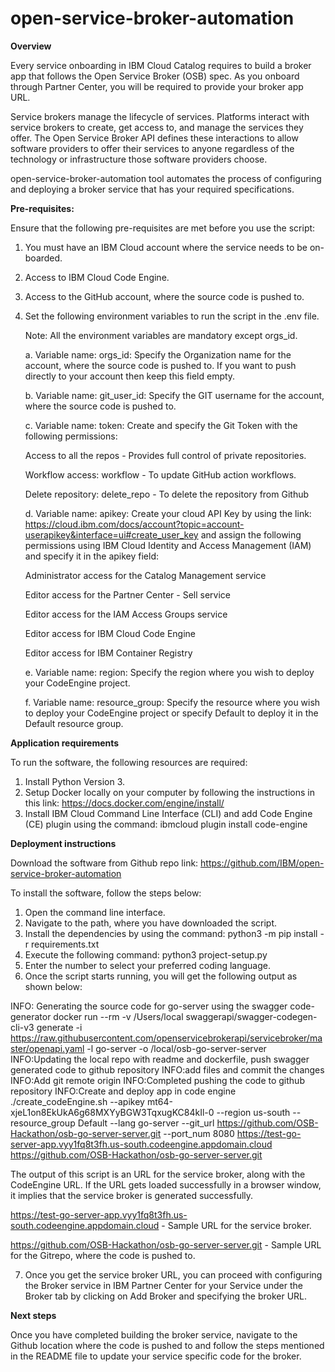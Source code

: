 # open-service-broker-automation

**Overview**

Every service onboarding in IBM Cloud Catalog requires to build a broker app that follows the Open Service Broker (OSB) spec. As you onboard through Partner Center, you will be required to provide your broker app URL.

Service brokers manage the lifecycle of services. Platforms interact with service brokers to create, get access to, and manage the services they offer. The Open Service Broker API defines these interactions to allow software providers to offer their services to anyone regardless of the technology or infrastructure those software providers choose.

open-service-broker-automation tool automates the process of configuring and deploying a broker service that has your required specifications.

**Pre-requisites:**

Ensure that the following pre-requisites are met before you use the script:

1. You must have an IBM Cloud account where the service needs to be on-boarded.
2. Access to IBM Cloud Code Engine.
3. Access to the GitHub account, where the source code is pushed to.
4. Set the following environment variables to run the script in the .env file.

   Note: All the environment variables are mandatory except orgs_id.

   a. Variable name: orgs_id: Specify the Organization name for the account, where the source code is pushed to. If you want to push directly to your account then keep this field empty.

   b. Variable name: git_user_id: Specify the GIT username for the account, where the source code is pushed to.

   c. Variable name: token: Create and specify the Git Token with the following permissions:

   Access to all the repos - Provides full control of private repositories.

   Workflow access: workflow - To update GitHub action workflows.

   Delete repository: delete_repo - To delete the repository from Github

   d. Variable name: apikey: Create your cloud API Key by using the link: https://cloud.ibm.com/docs/account?topic=account-userapikey&interface=ui#create_user_key and assign the following permissions using IBM Cloud Identity and Access Management (IAM) and specify it in the apikey field:

   Administrator access for the Catalog Management service

   Editor access for the Partner Center - Sell service

   Editor access for the IAM Access Groups service

   Editor access for IBM Cloud Code Engine

   Editor access for IBM Container Registry

   e. Variable name: region: Specify the region where you wish to deploy your CodeEngine project.

   f. Variable name: resource_group: Specify the resource where you wish to deploy your CodeEngine project or specify Default to deploy it in the Default resource group.

**Application requirements**

To run the software, the following resources are required:

1. Install Python Version 3.
2. Setup Docker locally on your computer by following the instructions in this link: https://docs.docker.com/engine/install/
3. Install IBM Cloud Command Line Interface (CLI) and add Code Engine (CE) plugin using the command: ibmcloud plugin install code-engine

**Deployment instructions**

Download the software from Github repo link: https://github.com/IBM/open-service-broker-automation

To install the software, follow the steps below:

1. Open the command line interface.
2. Navigate to the path, where you have downloaded the script.
3. Install the dependencies by using the command: python3 -m pip install -r requirements.txt
4. Execute the following command: python3 project-setup.py
5. Enter the number to select your preferred coding language.
6. Once the script starts running, you will get the following output as shown below:

INFO: Generating the source code for go-server using the swagger code-generator docker run --rm -v /Users/local swaggerapi/swagger-codegen-cli-v3 generate -i https://raw.githubusercontent.com/openservicebrokerapi/servicebroker/master/openapi.yaml -l go-server -o /local/osb-go-server-server INFO:Updating the local repo with readme and dockerfile, push swagger generated code to github repository INFO:add files and commit the changes INFO:Add git remote origin INFO:Completed pushing the code to github repository INFO:Create and deploy app in code engine ./create_codeEngine.sh --apikey mt64-xjeL1on8EkUkA6g68MXYyBGW3TqxugKC84kIl-0 --region us-south --resource_group Default --lang go-server --git_url https://github.com/OSB-Hackathon/osb-go-server-server.git --port_num 8080 https://test-go-server-app.vyy1fq8t3fh.us-south.codeengine.appdomain.cloud https://github.com/OSB-Hackathon/osb-go-server-server.git

The output of this script is an URL for the service broker, along with the CodeEngine URL. If the URL gets loaded successfully in a browser window, it implies that the service broker is generated successfully.

https://test-go-server-app.vyy1fq8t3fh.us-south.codeengine.appdomain.cloud - Sample URL for the service broker.

https://github.com/OSB-Hackathon/osb-go-server-server.git - Sample URL for the Gitrepo, where the code is pushed to.

7. Once you get the service broker URL, you can proceed with configuring the Broker service in IBM Partner Center for your Service under the Broker tab by clicking on Add Broker and specifying the broker URL.

**Next steps**

Once you have completed building the broker service, navigate to the Github location where the code is pushed to and follow the steps mentioned in the README file to update your service specific code for the broker.
